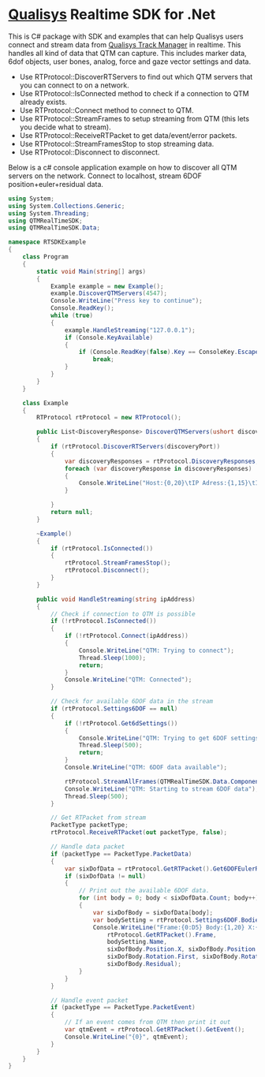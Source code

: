 # [Qualisys](http://www.qualisys.com) Realtime SDK for .Net

This is C# package with SDK and examples that can help Qualisys users connect and stream data from [Qualisys Track Manager](http://www.qualisys.com/products/software/qtm) in realtime.
This handles all kind of data that QTM can capture. This includes marker data, 6dof objects, user bones, analog, force and gaze vector settings and data.

* Use RTProtocol::DiscoverRTServers to find out which QTM servers that you can connect to on a network.
* Use RTProtocol::IsConnected method to check if a connection to QTM already exists.
* Use RTProtocol::Connect method to connect to QTM.
* Use RTProtocol::StreamFrames to setup streaming from QTM (this lets you decide what to stream).
* Use RTProtocol::ReceiveRTPacket to get data/event/error packets.
* Use RTProtocol::StreamFramesStop to stop streaming data.
* Use RTProtocol::Disconnect to disconnect.

Below is a c# console application example on how to discover all QTM servers on the network. Connect to localhost, stream 6DOF position+euler+residual data.

```csharp
using System;
using System.Collections.Generic;
using System.Threading;
using QTMRealTimeSDK;
using QTMRealTimeSDK.Data;

namespace RTSDKExample
{
    class Program
    {
        static void Main(string[] args)
        {
            Example example = new Example();
            example.DiscoverQTMServers(4547);
            Console.WriteLine("Press key to continue");
            Console.ReadKey();
            while (true)
            {
                example.HandleStreaming("127.0.0.1");
                if (Console.KeyAvailable)
                {
                    if (Console.ReadKey(false).Key == ConsoleKey.Escape)
                        break;
                }
            }
        }
    }

    class Example
    {
        RTProtocol rtProtocol = new RTProtocol();

        public List<DiscoveryResponse> DiscoverQTMServers(ushort discoveryPort)
        {
            if (rtProtocol.DiscoverRTServers(discoveryPort))
            {
                var discoveryResponses = rtProtocol.DiscoveryResponses;
                foreach (var discoveryResponse in discoveryResponses)
                {
                    Console.WriteLine("Host:{0,20}\tIP Adress:{1,15}\tInfo Text:{2,20}\tCamera count:{3,3}", discoveryResponse.HostName, discoveryResponse.IpAddress, discoveryResponse.InfoText, discoveryResponse.CameraCount);
                }

            }
            return null;
        }

        ~Example()
        {
            if (rtProtocol.IsConnected())
            {
                rtProtocol.StreamFramesStop();
                rtProtocol.Disconnect();
            }
        }

        public void HandleStreaming(string ipAddress)
        {
            // Check if connection to QTM is possible
            if (!rtProtocol.IsConnected())
            {
                if (!rtProtocol.Connect(ipAddress))
                {
                    Console.WriteLine("QTM: Trying to connect");
                    Thread.Sleep(1000);
                    return;
                }
                Console.WriteLine("QTM: Connected");
            }

            // Check for available 6DOF data in the stream
            if (rtProtocol.Settings6DOF == null)
            {
                if (!rtProtocol.Get6dSettings())
                {
                    Console.WriteLine("QTM: Trying to get 6DOF settings");
                    Thread.Sleep(500);
                    return;
                }
                Console.WriteLine("QTM: 6DOF data available");

                rtProtocol.StreamAllFrames(QTMRealTimeSDK.Data.ComponentType.Component6dEulerResidual);
                Console.WriteLine("QTM: Starting to stream 6DOF data");
                Thread.Sleep(500);
            }

            // Get RTPacket from stream
            PacketType packetType;
            rtProtocol.ReceiveRTPacket(out packetType, false);

            // Handle data packet
            if (packetType == PacketType.PacketData)
            {
                var sixDofData = rtProtocol.GetRTPacket().Get6DOFEulerResidualData();
                if (sixDofData != null)
                {
                    // Print out the available 6DOF data.
                    for (int body = 0; body < sixDofData.Count; body++)
                    {
                        var sixDofBody = sixDofData[body];
                        var bodySetting = rtProtocol.Settings6DOF.Bodies[body];
                        Console.WriteLine("Frame:{0:D5} Body:{1,20} X:{2,7:F1} Y:{3,7:F1} Z:{4,7:F1} First Angle:{5,7:F1} Second Angle:{6,7:F1} Third Angle:{7,7:F1} Residual:{8,7:F1}",
                            rtProtocol.GetRTPacket().Frame,
                            bodySetting.Name,
                            sixDofBody.Position.X, sixDofBody.Position.Y, sixDofBody.Position.Z,
                            sixDofBody.Rotation.First, sixDofBody.Rotation.Second, sixDofBody.Rotation.Third,
                            sixDofBody.Residual);
                    }
                }
            }

            // Handle event packet
            if (packetType == PacketType.PacketEvent)
            {
                // If an event comes from QTM then print it out
                var qtmEvent = rtProtocol.GetRTPacket().GetEvent();
                Console.WriteLine("{0}", qtmEvent);
            }
        }
    }
}
```
